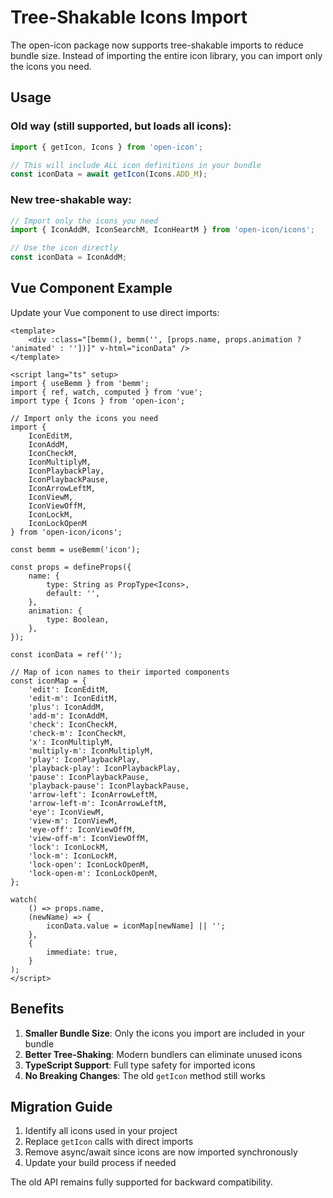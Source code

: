 # Tree-Shakable Icons Import

The open-icon package now supports tree-shakable imports to reduce bundle size. Instead of importing the entire icon library, you can import only the icons you need.

## Usage

### Old way (still supported, but loads all icons):
```typescript
import { getIcon, Icons } from 'open-icon';

// This will include ALL icon definitions in your bundle
const iconData = await getIcon(Icons.ADD_M);
```

### New tree-shakable way:
```typescript
// Import only the icons you need
import { IconAddM, IconSearchM, IconHeartM } from 'open-icon/icons';

// Use the icon directly
const iconData = IconAddM;
```

## Vue Component Example

Update your Vue component to use direct imports:

```vue
<template>
    <div :class="[bemm(), bemm('', [props.name, props.animation ? 'animated' : ''])]" v-html="iconData" />
</template>

<script lang="ts" setup>
import { useBemm } from 'bemm';
import { ref, watch, computed } from 'vue';
import type { Icons } from 'open-icon';

// Import only the icons you need
import {
    IconEditM,
    IconAddM,
    IconCheckM,
    IconMultiplyM,
    IconPlaybackPlay,
    IconPlaybackPause,
    IconArrowLeftM,
    IconViewM,
    IconViewOffM,
    IconLockM,
    IconLockOpenM
} from 'open-icon/icons';

const bemm = useBemm('icon');

const props = defineProps({
    name: {
        type: String as PropType<Icons>,
        default: '',
    },
    animation: {
        type: Boolean,
    },
});

const iconData = ref('');

// Map of icon names to their imported components
const iconMap = {
    'edit': IconEditM,
    'edit-m': IconEditM,
    'plus': IconAddM,
    'add-m': IconAddM,
    'check': IconCheckM,
    'check-m': IconCheckM,
    'x': IconMultiplyM,
    'multiply-m': IconMultiplyM,
    'play': IconPlaybackPlay,
    'playback-play': IconPlaybackPlay,
    'pause': IconPlaybackPause,
    'playback-pause': IconPlaybackPause,
    'arrow-left': IconArrowLeftM,
    'arrow-left-m': IconArrowLeftM,
    'eye': IconViewM,
    'view-m': IconViewM,
    'eye-off': IconViewOffM,
    'view-off-m': IconViewOffM,
    'lock': IconLockM,
    'lock-m': IconLockM,
    'lock-open': IconLockOpenM,
    'lock-open-m': IconLockOpenM,
};

watch(
    () => props.name,
    (newName) => {
        iconData.value = iconMap[newName] || '';
    },
    {
        immediate: true,
    }
);
</script>
```

## Benefits

1. **Smaller Bundle Size**: Only the icons you import are included in your bundle
2. **Better Tree-Shaking**: Modern bundlers can eliminate unused icons
3. **TypeScript Support**: Full type safety for imported icons
4. **No Breaking Changes**: The old `getIcon` method still works

## Migration Guide

1. Identify all icons used in your project
2. Replace `getIcon` calls with direct imports
3. Remove async/await since icons are now imported synchronously
4. Update your build process if needed

The old API remains fully supported for backward compatibility.